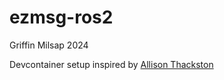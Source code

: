 # ezmsg-ros2

Griffin Milsap 2024  

Devcontainer setup inspired by [Allison Thackston](https://www.allisonthackston.com/articles/vscode-docker-ros2.html)
